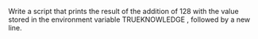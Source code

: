 Write a script that prints the result of the addition of 128 with the value stored in the environment variable TRUEKNOWLEDGE ,  followed by a new line.
